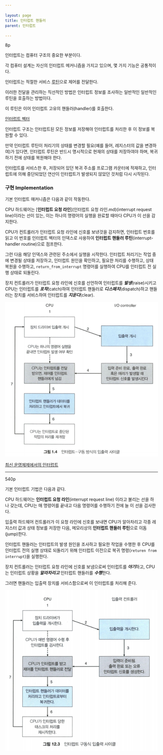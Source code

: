 ```yaml
---

layout: page
title: 인터럽트 핸들러
parent: 인터럽트

---
```


8p

인터럽트는 컴퓨터 구조의 중요한 부분이다.

각 컴퓨터 설계는 자신의 인터럽트 메커니즘을 가지고 있으며, 몇 가지 기능은 공통적이다.

인터럽트는 적절한 서비스 [루틴](루틴.md)으로 제어를 전달한다.

이러한 전달을 관리하는 직선적인 방법은 인터럽트 정보를 조사하는 일반적인 일반적인 루틴을 호출하는 방법이다.

이 루틴은 이어 인터럽트 고유의 핸들러(handler)를 호출한다.

[인터럽트 벡터](인터럽트-벡터.md)

인터럽트 구조는 인터럽트된 모든 정보를 저장해야 인터럽트를 처리한 후 이 정보를 복원할 수 있다.

만약 인터럽트 루틴이 처리기의 상태를 변경할 필요(예를 들어, 레지스터의 값을 변경하여)가 있다면, 인터럽트 루틴은 반드시 명시적으로 현재의 상태를 저장하여야 하며, 복귀하기 전에 상태를 복원해야 한다.

인터럽트를 서비스한 후, 저장되어 있던 복귀 주소를 프로그램 카운터에 적재하고, 인터럽트에 의해 중단되었던 연산이 인터럽트가 발생되지 않았던 것처럼 다시 시작된다.

### 구현 Implementation

기본 인터럽트 매커니즘은 다음과 같이 작동한다.

CPU 하드웨어는 [**인터럽트 요청 라인**](인터럽트 요청 라인.md)(interrupt request line)이라는 선이 있는, 이는 하나의 명령어의 실행을 완료할 때마다 CPU가 이 선을 감지한다.

CPU가 컨트롤러가 인터럽트 요청 라인에 신호를 보낸것을 감지하면, 인터럽트 번호를 읽고 이 번호를 인터럽트 벡터의 인덱스로 사용하여 **인터럽트 핸들러 루틴**(interrupt-handler routine)으로 점프한다.

그런 다음 해당 인덱스와 관련된 주소에서 실행을 시작한다. 인터럽트 처리기는 작업 중에 변경될 상태를 저장하고, 인터럽트 원인을 확인하고, 필요한 처리를 수행하고, 상태 복원을 수행하고, `return_from_interrupt` 명령어를 실행하여 CPU를 인터럽트 전 실행 상태로 되돌린다.

장치 컨트롤러가 인터럽트 요청 라인에 신호를 선언하여 인터럽트를 ***발생***(raise)시키고 CPU는 인터럽트를 ***포착***(catch)하여 인터럽트 핸들러로 ***디스패치***(dispatch)하고 핸들러는 장치를 서비스하여 인터럽트를 ***지운다***(clear).

![image](https://github.com/yokikim/osdinostudy_1/blob/main/os_pic/1.4.png?raw=true)

[최신 운영체제에서의 인터럽트](최신-운영체제에서의-인터럽트.md)

---

540p

기본 인터럽트 기법은 다음과 같다.

CPU 하드웨어는 **인터럽트 요청 라인**(interrupt request line) 이라고 불리는 선을 하나 갖는데, CPU는 매 명령어를 끝내고 다음 명령어를 수행하기 전에 늘 이 선을 검사한다.

입출력 하드웨어 컨트롤러가 이 요청 라인에 신호를 보내면 CPU가 알아차리고 각종 레지스터 값과 상태 정보를 저장한 다음, 메모리상의 **인터럽트 핸들러 루틴**으로 이돔(jump)한다.

인터럽트 핸들러는 인터럽트의 발생 원인을 조사하고 필요한 작업을 수행한 후 CPU를 인터럽트 전의 실행 상태로 되돌리기 위해 인터럽트 이전으로 복귀 명령(`returen from interrupt`)을 실행한다.

장치 컨트롤러는 인터럽트 요청 라인에 신호를 보냄으로써 인터럽트를 ***야기***하고, CPU는 인터럽트 상황을 ***알라차리고*** 인터럽트 핸들러를 ***수행***한다.

그러면 핸들러는 입출력 장치를 서비스함으로써 이 인터럽트를 처리해 준다.

![image](https://github.com/yokikim/osdinostudy_1/blob/main/os_pic/12.1.png?raw=true)

